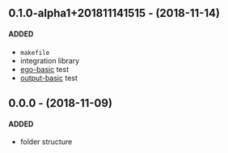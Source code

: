 ## 0.1.0-alpha1+201811141515 - (2018-11-14)
#### **ADDED**
- `makefile`
- integration library
- [ego-basic](README.md#ego-basic) test
- [output-basic](README.md#output-basic) test

## 0.0.0 - (2018-11-09)
#### **ADDED**
- folder structure

